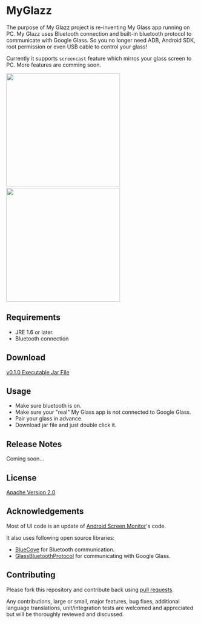 MyGlazz
=======

The purpose of My Glazz project is re-inventing My Glass app running on PC. My Glazz uses Bluetooth connection and built-in bluetooth protocol to communicate with Google Glass. So you no longer need ADB, Android SDK, root permission or even USB cable to control your glass!

Currently it supports `screencast` feature which mirros your glass screen to PC. More features are comming soon.

<img src="http://drive.google.com/uc?export=view&id=0ByzlHFEwpidNRkVsWmVEZV9DTWM" width="300" />&nbsp;&nbsp;&nbsp;&nbsp;<img src="http://drive.google.com/uc?export=view&id=0ByzlHFEwpidNVjRKTi01am1DNUE" width="300" />

## Requirements
* JRE 1.6 or later.
* Bluetooth connection

## Download
[v0.1.0 Executable Jar File](https://github.com/thorikawa/MyGlazz/releases/download/v0.1.0/myglazz.jar)

## Usage

* Make sure bluetooth is on.
* Make sure your "real" My Glass app is not connected to Google Glass.
* Pair your glass in advance.
* Download jar file and just double click it.

## Release Notes

Coming soon…

## License

[Apache Version 2.0](http://www.apache.org/licenses/LICENSE-2.0.html)

## Acknowledgements

Most of UI code is an update of [Android Screen Monitor](https://github.com/adakoda/android-screen-monitor)'s code.

It also uses following open source libraries:

* [BlueCove](http://bluecove.org/) for Bluetooth communication.
* [GlassBluetoothProtocol](https://github.com/thorikawa/GlassBluetoothProtocol) for communicating with Google Glass.

## Contributing

Please fork this repository and contribute back using
[pull requests](https://github.com/thorikawa/MyGlazz/pulls).

Any contributions, large or small, major features, bug fixes, additional
language translations, unit/integration tests are welcomed and appreciated
but will be thoroughly reviewed and discussed.
